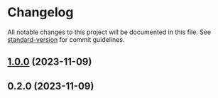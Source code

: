 # Changelog

All notable changes to this project will be documented in this file. See [standard-version](https://github.com/conventional-changelog/standard-version) for commit guidelines.

## [1.0.0](https://gitee.com/springliuliu/lcc-ui/compare/v0.2.0...v1.0.0) (2023-11-09)

## 0.2.0 (2023-11-09)
